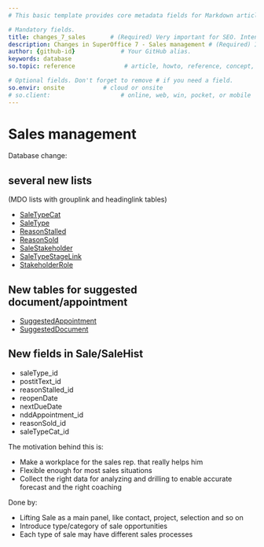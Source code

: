```yaml
---
# This basic template provides core metadata fields for Markdown articles on docs.superoffice.com.

# Mandatory fields.
title: changes_7_sales       # (Required) Very important for SEO. Intent in a unique string of 43-59 chars including spaces.
description: Changes in SuperOffice 7 - Sales management # (Required) Important for SEO. Recommended character length is 115-145 characters including spaces.
author: {github-id}             # Your GitHub alias.
keywords: database
so.topic: reference              # article, howto, reference, concept, guide

# Optional fields. Don't forget to remove # if you need a field.
so.envir: onsite           # cloud or onsite
# so.client:                    # online, web, win, pocket, or mobile
---
```


# Sales management

Database change:

## several new lists

(MDO lists with grouplink and headinglink tables)

* [SaleTypeCat][1]
* [SaleType][2]
* [ReasonStalled][3]
* [ReasonSold][4]
* [SaleStakeholder][5]
* [SaleTypeStageLink][6]
* [StakeholderRole][7]

## New tables for suggested document/appointment

* [SuggestedAppointment][8]
* [SuggestedDocument][9]

## New fields in Sale/SaleHist

* saleType\_id
* postitText\_id
* reasonStalled\_id
* reopenDate
* nextDueDate
* nddAppointment\_id
* reasonSold\_id
* saleTypeCat\_id

The motivation behind this is:

* Make a workplace for the sales rep. that really helps him
* Flexible enough for most sales situations
* Collect the right data for analyzing and drilling to enable accurate forecast and the right coaching

Done by:

* Lifting Sale as a main panel, like contact, project, selection and so on
* Introduce type/category of sale opportunities
* Each type of sale may have different sales processes

<!-- Referenced links -->
[1]: ../Tables/SaleTypeCat.md
[2]: ../Tables/SaleType.md
[3]: ../Tables/ReasonStalled.md
[4]: ../Tables/ReasonSold.md
[5]: ../Tables/SaleStakeholder.md
[6]: ../Tables/SaleTypeStageLink.md
[7]: ../Tables/StakeholderRole.md
[8]: ../Tables/SuggestedAppointment.md
[9]: ../Tables/SuggestedDocument.md
